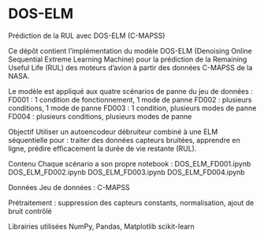 # DOS-ELM
Prédiction de la RUL avec DOS-ELM (C-MAPSS)

Ce dépôt contient l’implémentation du modèle DOS-ELM (Denoising Online Sequential Extreme Learning Machine) pour la prédiction de la Remaining Useful Life (RUL) des moteurs d’avion à partir des données C-MAPSS de la NASA.

Le modèle est appliqué aux quatre scénarios de panne du jeu de données :
FD001 : 1 condition de fonctionnement, 1 mode de panne
FD002 : plusieurs conditions, 1 mode de panne
FD003 : 1 condition, plusieurs modes de panne
FD004 : plusieurs conditions, plusieurs modes de panne

Objectif
Utiliser un autoencodeur débruiteur combiné à une ELM séquentielle pour :
traiter des données capteurs bruitées, apprendre en ligne, prédire efficacement la durée de vie restante (RUL).

Contenu
Chaque scénario a son propre notebook :
DOS_ELM_FD001.ipynb
DOS_ELM_FD002.ipynb
DOS_ELM_FD003.ipynb
DOS_ELM_FD004.ipynb

Données
Jeu de données : C-MAPSS 

Prétraitement : suppression des capteurs constants, normalisation, ajout de bruit contrôlé

Librairies utilisées
NumPy, Pandas, Matplotlib
scikit-learn
